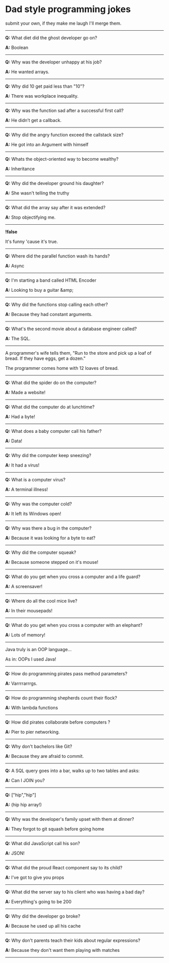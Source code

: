 # Dad style programming jokes

submit your own, if they make me laugh I'll merge them. 

---

**Q:**  What diet did the ghost developer go on?

**A:** Boolean

---

**Q:** Why was the developer unhappy at his job?

**A:** He wanted arrays.

---

**Q:** Why did 10 get paid less than "10"?

**A:** There was workplace inequality.

---

**Q:** Why was the function sad after a successful first call?

**A:** He didn’t get a callback.

---

**Q:** Why did the angry function exceed the callstack size?

**A:** He got into an Argument with himself

---

**Q:** Whats the object-oriented way to become wealthy?

**A:** Inheritance

---

**Q:** Why did the developer ground his daughter?

**A:** She wasn't telling the truthy

---

**Q:** What did the array say after it was extended?

**A:** Stop objectifying me.

---

**!false**

It's funny 'cause it's true.

---

**Q:** Where did the parallel function wash its hands?

**A:** Async

---

**Q:** I'm starting a band called HTML Encoder

**A:** Looking to buy a guitar \&amp;

---

**Q:** Why did the functions stop calling each other?

**A:** Because they had constant arguments.

---

**Q:** What's the second movie about a database engineer called?

**A:** The SQL.

---

A programmer's wife tells them, "Run to the store and pick up a loaf of bread. If they have eggs, get a dozen."

The programmer comes home with 12 loaves of bread.

---

**Q:** What did the spider do on the computer?

**A:** Made a website!

---

**Q:** What did the computer do at lunchtime?

**A:** Had a byte!

---

**Q:** What does a baby computer call his father?

**A:** Data!

---

**Q:** Why did the computer keep sneezing?

**A:** It had a virus!

---

**Q:** What is a computer virus?

**A:** A terminal illness!

---

**Q:** Why was the computer cold?

**A:** It left its Windows open!

---

**Q:** Why was there a bug in the computer?

**A:** Because it was looking for a byte to eat?

---

**Q:** Why did the computer squeak?

**A:** Because someone stepped on it's mouse!

---

**Q:** What do you get when you cross a computer and a life guard?

**A:** A screensaver!

---

**Q:** Where do all the cool mice live?

**A:** In their mousepads!

---

**Q:** What do you get when you cross a computer with an elephant?

**A:** Lots of memory!

---

Java truly is an OOP language...

As in: OOPs I used Java!

---

**Q:** How do programming pirates pass method parameters?

**A:** Varrrrarrrgs.

---

**Q:** How do programming shepherds count their flock?

**A:** With lambda functions

---

**Q:** How did pirates collaborate before computers ?

**A:** Pier to pier networking.

---

**Q:** Why don't bachelors like Git?

**A:** Because they are afraid to commit.

---

**Q:** A SQL query goes into a bar, walks up to two tables and asks:

**A:** Can I JOIN you?

---

**Q:** ["hip","hip"]

**A:** (hip hip array!)

---

**Q:** Why was the developer's family upset with them at dinner?

**A:** They forgot to git squash before going home

---

**Q:** What did JavaScript call his son?

**A:** JSON!

---

**Q:** What did the proud React component say to its child?

**A:** I've got to give you props

---

**Q:** What did the server say to his client who was having a bad day?

**A:** Everything's going to be 200

---

**Q:** Why did the developer go broke?

**A:** Because he used up all his cache

---

**Q:** Why don't parents teach their kids about regular expressions?

**A:** Because they don't want them playing with matches

---
